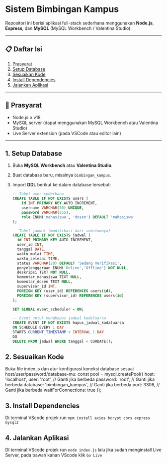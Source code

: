 # Sistem Bimbingan Kampus

Repositori ini berisi aplikasi full-stack sederhana menggunakan **Node.js**, **Express**, dan **MySQL** (MySQL Workbench / Valentina Studio).

---

## 📋 Daftar Isi

1. [Prasyarat](#-prasyarat)  
2. [Setup Database](#1-setup-database)  
3. [Sesuaikan Kode](#2-sesuaikan-kode)  
4. [Install Dependencies](#3-install-dependencies)  
5. [Jalankan Aplikasi](#4-jalankan-aplikasi)  


---

## 🔧 Prasyarat

- Node.js ≥ v18  
- MySQL server (dapat menggunakan MySQL Workbench atau Valentina Studio)  
- Live Server extension (pada VSCode atau editor lain)  

---

## 1. Setup Database

1. Buka **MySQL Workbench** atau **Valentina Studio**.  
2. Buat database baru, misalnya `bimbingan_kampus`.  
3. Import **DDL** berikut ke dalam database tersebut:  

   ```sql
   -- Tabel user sederhana
   CREATE TABLE IF NOT EXISTS users (
       id INT PRIMARY KEY AUTO_INCREMENT,
       username VARCHAR(50) UNIQUE,
       password VARCHAR(255),
       role ENUM('mahasiswa', 'dosen') DEFAULT 'mahasiswa'
   );

   -- Tabel jadwal (modifikasi dari sebelumnya)
   CREATE TABLE IF NOT EXISTS jadwal (
     id INT PRIMARY KEY AUTO_INCREMENT,
     user_id INT,
     tanggal DATE,
     waktu_mulai TIME,
     waktu_selesai TIME,
     status VARCHAR(20) DEFAULT 'Sedang Verifikasi',
     penyelenggaraan ENUM('Online','Offline') NOT NULL,
     deskripsi TEXT NOT NULL,
     komentar_mahasiswa TEXT NULL,
     komentar_dosen TEXT NULL,
     supervisor_id INT,
     FOREIGN KEY (user_id) REFERENCES users(id),
     FOREIGN KEY (supervisor_id) REFERENCES users(id)
   );

   SET GLOBAL event_scheduler = ON;

   -- Event untuk menghapus jadwal kadaluarsa
   CREATE EVENT IF NOT EXISTS hapus_jadwal_kadaluarsa
   ON SCHEDULE EVERY 1 DAY
   STARTS CURRENT_TIMESTAMP + INTERVAL 1 DAY
   DO
   DELETE FROM jadwal WHERE tanggal < CURDATE();

## 2. Sesuaikan Kode
Buka file index.js dan atur konfigurasi koneksi database sesuai host/user/password/database-mu:
const pool = mysql.createPool({
  host: 'localhost',
  user: 'root',            // Ganti jika berbeda
  password: 'root',        // Ganti jika berbeda
  database: 'bimbingan_kampus', // Ganti jika berbeda
  port: 3306, // Ganti jika berbeda
  waitForConnections: true
});

## 3. Install Dependencies
Di terminal VScode projek run `npm install axios bcrypt cors express mysql2`

## 4. Jalankan Aplikasi
DI terminal VScode projek run `node index.js` lalu jika sudah menginstall Live Server, pada bawah kanan VScode klik `Go Live`
